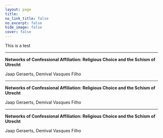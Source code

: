 ```yaml
---
layout: page
title: 
no_link_title: false 
no_excerpt: false 
hide_image: false
cover: false
---
```


This is a test

<script type='text/javascript' src='https://d1bxh8uas1mnw7.cloudfront.net/assets/embed.js'></script>

***

**Networks of Confessional Affiliation: Religious Choice and the Schism of Utrecht**

Jaap Geraerts, Demival Vasques Filho

<div class='altmetric-embed' data-badge-type='bar' data-badge-popover='right' data-doi="10.1093/isq/sqae073"></div>

***

**Networks of Confessional Affiliation: Religious Choice and the Schism of Utrecht**

Jaap Geraerts, Demival Vasques Filho

<div class='altmetric-embed' data-badge-type='bar' data-badge-popover='right' data-doi="10.1080/23311983.2016.1171458"></div>

***

**Networks of Confessional Affiliation: Religious Choice and the Schism of Utrecht**

Jaap Geraerts, Demival Vasques Filho

<div class='altmetric-embed' data-badge-type='bar' data-badge-popover='right' data-doi="10.5281/zenodo.5083036"></div>


<div class='altmetric-embed' data-badge-type='1' data-badge-popover='right' data-doi="10.1080/23311983.2016.1171458"></div>

<div class='altmetric-embed' data-badge-type='2' data-badge-popover='right' data-doi="10.1080/23311983.2016.1171458"></div>

<div class='altmetric-embed' data-badge-type='3' data-badge-popover='right' data-doi="10.1080/23311983.2016.1171458"></div>

<div class='altmetric-embed' data-badge-type='4' data-badge-popover='right' data-doi="10.1080/23311983.2016.1171458"></div>




